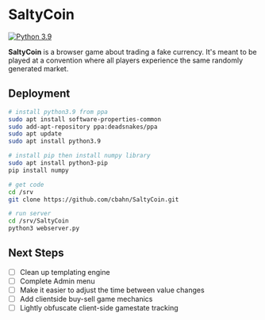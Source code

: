 # SaltyCoin

[![Python 3.9](https://img.shields.io/badge/python-3.9-brightgreen.svg)](https://www.python.org/downloads/release/python-390/)

**SaltyCoin** is a browser game about trading a fake currency. It's meant to be played at a convention where all players experience the same randomly generated market.

## Deployment

```bash
# install python3.9 from ppa
sudo apt install software-properties-common
sudo add-apt-repository ppa:deadsnakes/ppa
sudo apt update
sudo apt install python3.9

# install pip then install numpy library
sudo apt install python3-pip
pip install numpy

# get code
cd /srv
git clone https://github.com/cbahn/SaltyCoin.git

# run server
cd /srv/SaltyCoin
python3 webserver.py
```

## Next Steps
- [ ] Clean up templating engine
- [ ] Complete Admin menu
- [ ] Make it easier to adjust the time between value changes
- [ ] Add clientside buy-sell game mechanics
- [ ] Lightly obfuscate client-side gamestate tracking
